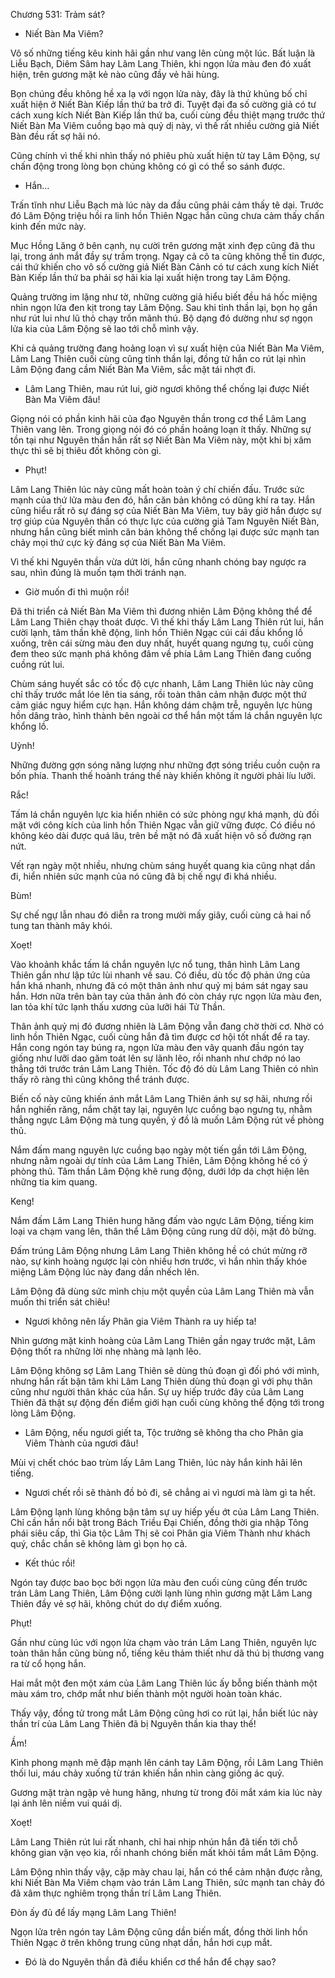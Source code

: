




Chương 531: Trảm sát?


- Niết Bàn Ma Viêm?

Vô số những tiếng kêu kinh hãi gần như vang lên cùng một lúc. Bất luận là Liễu Bạch, Diêm Sâm hay Lâm Lang Thiên, khi ngọn lửa màu đen đó xuất hiện, trên gương mặt kẻ nào cũng đầy vẻ hãi hùng.

Bọn chúng đều không hề xa lạ với ngọn lửa này, đây là thứ khủng bố chỉ xuất hiện ở Niết Bàn Kiếp lần thứ ba trở đi. Tuyệt đại đa số cường giả có tư cách xung kích Niết Bàn Kiếp lần thứ ba, cuối cùng đều thiệt mạng trước thứ Niết Bàn Ma Viêm cuồng bạo mà quỷ dị này, vì thế rất nhiều cường giả Niết Bàn đều rất sợ hãi nó.

Cũng chính vì thế khi nhìn thấy nó phiêu phù xuất hiện từ tay Lâm Động, sự chấn động trong lòng bọn chúng không có gì có thể so sánh được.

- Hắn…

Trấn tĩnh như Liễu Bạch mà lúc này da đầu cũng phải cảm thấy tê dại. Trước đó Lâm Động triệu hồi ra linh hồn Thiên Ngạc hắn cũng chưa cảm thấy chấn kinh đến mức này.

Mục Hồng Lăng ở bên cạnh, nụ cười trên gương mặt xinh đẹp cũng đã thu lại, trong ánh mắt đầy sự trầm trọng. Ngay cả cô ta cũng không thể tin được, cái thứ khiến cho vô số cường giả Niết Bàn Cảnh có tư cách xung kích Niết Bàn Kiếp lần thứ ba phải sợ hãi kia lại xuất hiện trong tay Lâm Động.

Quảng trường im lặng như tờ, những cường giả hiểu biết đều há hốc miệng nhìn ngọn lửa đen kịt trong tay Lâm Động. Sau khi tỉnh thần lại, bọn họ gần như rút lui như lũ thỏ chạy trốn mãnh thú. Bộ dạng đó dường như sợ ngọn lửa kia của Lâm Động sẽ lao tới chỗ mình vậy.

Khi cả quảng trường đang hoảng loạn vì sự xuất hiện của Niết Bàn Ma Viêm, Lâm Lang Thiên cuối cùng cũng tỉnh thần lại, đồng tử hắn co rút lại nhìn Lâm Động đang cầm Niết Bàn Ma Viêm, sắc mặt tái nhợt đi.

- Lâm Lang Thiên, mau rút lui, giờ ngươi không thể chống lại được Niết Bàn Ma Viêm đâu!

Giọng nói có phần kinh hãi của đạo Nguyên thần trong cơ thể Lâm Lang Thiên vang lên. Trong giọng nói đó có phần hoảng loạn ít thấy. Những sự tồn tại như Nguyên thần hắn rất sợ Niết Bàn Ma Viêm này, một khi bị xâm thực thì sẽ bị thiêu đốt không còn gì.

- Phụt!

Lâm Lang Thiên lúc này cũng mất hoàn toàn ý chí chiến đấu. Trước sức mạnh của thứ lửa màu đen đó, hắn căn bản không có dũng khí ra tay. Hắn cũng hiểu rất rõ sự đáng sợ của Niết Bàn Ma Viêm, tuy bây giờ hắn được sự trợ giúp của Nguyên thần có thực lực của cường giả Tam Nguyên Niết Bàn, nhưng hắn cũng biết mình căn bản không thể chống lại được sức mạnh tan chảy mọi thứ cực kỳ đáng sợ của Niết Bàn Ma Viêm.

Vì thế khi Nguyên thần vừa dứt lời, hắn cũng nhanh chóng bay ngược ra sau, nhìn đúng là muốn tạm thời tránh nạn.

- Giờ muốn đi thì muộn rồi!

Đã thi triển cả Niết Bàn Ma Viêm thì đương nhiên Lâm Động không thể để Lâm Lang Thiên chạy thoát được. Vì thế khi thấy Lâm Lang Thiên rút lui, hắn cười lạnh, tâm thần khẽ động, linh hồn Thiên Ngạc cúi cái đầu khổng lồ xuống, trên cái sừng màu đen duy nhất, huyết quang ngưng tụ, cuối cùng đem theo sức mạnh phá không đâm về phía Lâm Lang Thiên đang cuống cuồng rút lui.

Chùm sáng huyết sắc có tốc độ cực nhanh, Lâm Lang Thiên lúc này cũng chỉ thấy trước mắt lóe lên tia sáng, rồi toàn thân cảm nhận được một thứ cảm giác nguy hiểm cực hạn. Hắn không dám chậm trễ, nguyên lực hùng hồn dâng trào, hình thành bên ngoài cơ thể hắn một tấm lá chắn nguyên lực khổng lồ.

Uỳnh!

Những đường gợn sóng năng lượng như những đợt sóng triều cuồn cuộn ra bốn phía. Thanh thế hoành tráng thế này khiến không ít người phải líu lưỡi.

Rắc!

Tấm lá chắn nguyên lực kia hiển nhiên có sức phòng ngự khá mạnh, dù đối mặt với công kích của linh hồn Thiên Ngạc vẫn giữ vững được. Có điều nó không kéo dài được quá lâu, trên bề mặt nó đã xuất hiện vô số đường rạn nứt.

Vết rạn ngày một nhiều, nhưng chùm sáng huyết quang kia cũng nhạt dần đi, hiển nhiên sức mạnh của nó cũng đã bị chế ngự đi khá nhiều.

Bùm!

Sự chế ngự lẫn nhau đó diễn ra trong mười mấy giây, cuối cùng cả hai nổ tung tan thành mây khói.

Xoẹt!

Vào khoảnh khắc tấm lá chắn nguyên lực nổ tung, thân hình Lâm Lang Thiên gần như lập tức lùi nhanh về sau. Có điều, dù tốc độ phản ứng của hắn khá nhanh, nhưng đã có một thân ảnh như quỷ mị bám sát ngay sau hắn. Hơn nữa trên bàn tay của thân ảnh đó còn cháy rực ngọn lửa màu đen, lan tỏa khí tức lạnh thấu xương của lưỡi hái Tử Thần.

Thân ảnh quỷ mị đó đương nhiên là Lâm Động vẫn đang chờ thời cơ. Nhờ có linh hồn Thiên Ngạc, cuối cùng hắn đã tìm được cơ hội tốt nhất để ra tay. Hắn cong ngón tay búng ra, ngọn lửa màu đen vây quanh đầu ngón tay giống như lưỡi dao găm toát lên sự lãnh lẽo, rồi nhanh như chớp nó lao thẳng tới trước trán Lâm Lang Thiên. Tốc độ đó dù Lâm Lang Thiên có nhìn thấy rõ ràng thì cũng không thể tránh được.

Biến cố này cũng khiến ánh mắt Lâm Lang Thiên ánh sự sợ hãi, nhưng rồi hắn nghiến răng, nắm chặt tay lại, nguyên lực cuồng bạo ngưng tụ, nhằm thẳng ngực Lâm Động mà tung quyền, ý đồ là muốn Lâm Động rút về phòng thủ.

Nắm đấm mang nguyên lực cuồng bạo ngày một tiến gần tới Lâm Động, nhưng nằm ngoài dự tính của Lâm Lang Thiên, Lâm Động không hề có ý phòng thủ. Tâm thần Lâm Động khẽ rung động, dưới lớp da chợt hiện lên những tia kim quang.

Keng!

Nắm đấm Lâm Lang Thiên hung hăng đấm vào ngực Lâm Động, tiếng kim loại va chạm vang lên, thân thể Lâm Động cũng rung dữ dội, mặt đỏ bừng.

Đấm trúng Lâm Động nhưng Lâm Lang Thiên không hề có chút mừng rỡ nào, sự kinh hoàng ngược lại còn nhiều hơn trước, vì hắn nhìn thấy khóe miệng Lâm Động lúc này đang dần nhếch lên.

Lâm Động đã dùng sức mình chịu một quyền của Lâm Lang Thiên mà vẫn muốn thi triển sát chiêu!

- Ngươi không nên lấy Phân gia Viêm Thành ra uy hiếp ta!

Nhìn gương mặt kinh hoàng của Lâm Lang Thiên gần ngay trước mặt, Lâm Động thốt ra những lời nhẹ nhàng mà lạnh lẽo.

Lâm Động không sợ Lâm Lang Thiên sẽ dùng thủ đoạn gì đối phó với mình, nhưng hắn rất bận tâm khi Lâm Lang Thiên dùng thủ đoạn gì với phụ thân cũng như người thân khác của hắn. Sự uy hiếp trước đây của Lâm Lang Thiên đã thật sự động đến điểm giới hạn cuối cùng không thể động tới trong lòng Lâm Động.

- Lâm Động, nếu ngươi giết ta, Tộc trưởng sẽ không tha cho Phân gia Viêm Thành của ngươi đâu!

Mùi vị chết chóc bao trùm lấy Lâm Lang Thiên, lúc này hắn kinh hãi lên tiếng.

- Ngươi chết rồi sẽ thành đồ bỏ đi, sẽ chẳng ai vì ngươi mà làm gì ta hết.

Lâm Động lạnh lùng không bận tâm sự uy hiếp yếu ớt của Lâm Lang Thiên. Chỉ cần hắn nổi bật trong Bách Triều Đại Chiến, đồng thời gia nhập Tông phái siêu cấp, thì Gia tộc Lâm Thị sẽ coi Phân gia Viêm Thành như khách quý, chắc chắn sẽ không làm gì bọn họ cả.

- Kết thúc rồi!

Ngón tay được bao bọc bởi ngọn lửa màu đen cuối cùng cũng đến trước trán Lâm Lang Thiên, Lâm Động cười lạnh lùng nhìn gương mặt Lâm Lang Thiên đầy vẻ sợ hãi, không chút do dự điểm xuống.

Phụt!

Gần như cùng lúc với ngọn lửa chạm vào trán Lâm Lang Thiên, nguyên lực toàn thân hắn cũng bùng nổ, tiếng kêu thảm thiết như dã thú bị thương vang ra từ cổ họng hắn.

Hai mắt một đen một xám của Lâm Lang Thiên lúc ấy bỗng biến thành một màu xám tro, chớp mắt như biến thành một người hoàn toàn khác.

Thấy vậy, đồng tử trong mắt Lâm Động cũng hơi co rút lại, hắn biết lúc này thần trí của Lâm Lang Thiên đã bị Nguyên thần kia thay thế!

Ầm!

Kình phong mạnh mẽ đập mạnh lên cánh tay Lâm Động, rồi Lâm Lang Thiên thối lui, máu chảy xuống từ trán khiến hắn nhìn càng giống ác quỷ.

Gương mặt tràn ngập vẻ hung hăng, nhưng từ trong đôi mắt xám kia lúc này lại ánh lên niềm vui quái dị.

Xoẹt!

Lâm Lang Thiên rút lui rất nhanh, chỉ hai nhịp nhún hắn đã tiến tới chỗ không gian vặn vẹo kia, rồi nhanh chóng biến mất khỏi tầm mắt Lâm Động.

Lâm Động nhìn thấy vậy, cặp mày chau lại, hắn có thể cảm nhận được rằng, khi Niết Bàn Ma Viêm chạm vào trán Lâm Lang Thiên, sức mạnh tan chảy đó đã xâm thực nghiêm trọng thần trí Lâm Lang Thiên.

Đòn ấy đủ để lấy mạng Lâm Lang Thiên!

Ngọn lửa trên ngón tay Lâm Động cũng dần biến mất, đồng thời linh hồn Thiên Ngạc ở trên không trung cũng nhạt dần, hắn hơi cụp mắt.

- Đó là do Nguyên thần đã điều khiển cơ thể hắn để chạy sao?




